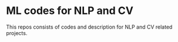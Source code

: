 # ML codes for NLP and CV

This repos consists of codes and description for NLP and CV related projects. 
